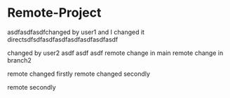 # Remote-Project

asdfasdfasdfchanged by user1 and I changed it directsdfsdfasdfasdfasdfasdfasdfasdf

changed by user2
asdf
asdf
asdf
remote change in main
remote change in branch2


remote changed firstly
remote changed secondly


remote secondly
